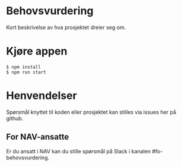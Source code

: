 Behovsvurdering
================

Kort beskrivelse av hva prosjektet dreier seg om.

# Kjøre appen
```console
$ npm install
$ npm run start
```

# Henvendelser

Spørsmål knyttet til koden eller prosjektet kan stilles via issues her på github.

## For NAV-ansatte

Er du ansatt i NAV kan du stille spørsmål på Slack i kanalen #fo-behovsvurdering.
